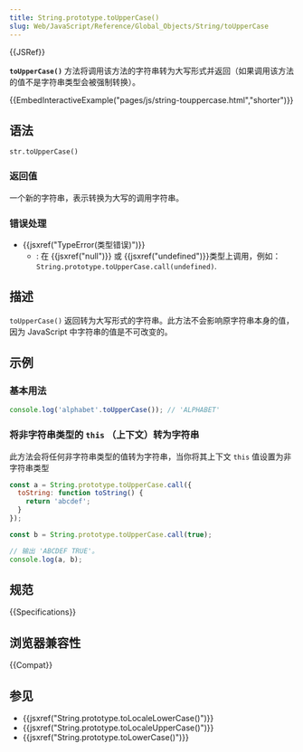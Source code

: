 ```yaml
---
title: String.prototype.toUpperCase()
slug: Web/JavaScript/Reference/Global_Objects/String/toUpperCase
---
```


{{JSRef}}

**`toUpperCase()`** 方法将调用该方法的字符串转为大写形式并返回（如果调用该方法的值不是字符串类型会被强制转换）。

{{EmbedInteractiveExample("pages/js/string-touppercase.html","shorter")}}

## 语法

```plain
str.toUpperCase()
```

### 返回值

一个新的字符串，表示转换为大写的调用字符串。

### 错误处理

- {{jsxref("TypeError(类型错误)")}}
  - : 在 {{jsxref("null")}} 或 {{jsxref("undefined")}}类型上调用，例如：`String.prototype.toUpperCase.call(undefined)`.

## 描述

`toUpperCase()` 返回转为大写形式的字符串。此方法不会影响原字符串本身的值，因为 JavaScript 中字符串的值是不可改变的。

## 示例

### 基本用法

```js
console.log('alphabet'.toUpperCase()); // 'ALPHABET'
```

### 将非字符串类型的 `this` （上下文）转为字符串

此方法会将任何非字符串类型的值转为字符串，当你将其上下文 `this` 值设置为非字符串类型

```js
const a = String.prototype.toUpperCase.call({
  toString: function toString() {
    return 'abcdef';
  }
});

const b = String.prototype.toUpperCase.call(true);

// 输出 'ABCDEF TRUE'。
console.log(a, b);
```

## 规范

{{Specifications}}

## 浏览器兼容性

{{Compat}}

## 参见

- {{jsxref("String.prototype.toLocaleLowerCase()")}}
- {{jsxref("String.prototype.toLocaleUpperCase()")}}
- {{jsxref("String.prototype.toLowerCase()")}}
